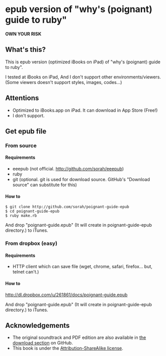 # epub version of "why's (poignant) guide to ruby"

__OWN YOUR RISK__

## What's this?

This is epub version (optimized iBooks on iPad) of "why's (poignant) guide to ruby".

I tested at iBooks on iPad, And I don't support other environments/viewers.
 (Some viewers doesn't support styles, images, codes...)

## Attentions

* Optimized to iBooks.app on iPad. It can download in App Store (Free!)
* I don't support.

## Get epub file

### From source

#### Requirements

* eeepub (not official. http://github.com/sorah/eeepub)
* ruby
* git (optional. git is used for download source. GitHub's "Download source" can substitute for this)

#### How to

    $ git clone http://github.com/sorah/poignant-guide-epub
    $ cd poignant-guide-epub
    $ ruby make.rb

And drop "poignant-guide.epub" (It will create in poignant-guide-epub directory.) to iTunes.

### From dropbox (easy)

#### Requirements

* HTTP client which can save file (wget, chrome, safari, firefox... but, telnet can't.)

#### How to

<http://dl.dropbox.com/u/261861/docs/poignant-guide.epub>

And drop "poignant-guide.epub" (It will create in poignant-guide-epub directory.) to iTunes.

## Acknowledgements

* The original soundtrack and PDF edition are also available in [the download section](http://github.com/mislav/poignant-guide/downloads) on GitHub.
* This book is under the [Attribution-ShareAlike license](http://creativecommons.org/licenses/by-sa/2.5/).

